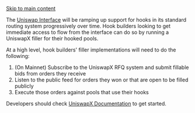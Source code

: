 [Skip to main content](https://docs.uniswap.org/contracts/v4/concepts/integrated-routing-uniswap-x#)

The [Uniswap Interface](https://app.uniswap.org/) will be ramping up support for hooks in its standard routing system progressively over time. Hook builders looking to get immediate access to flow from the interface can do so by running a UniswapX filler for their hooked pools.

At a high level, hook builders' filler implementations will need to do the following:

1. (On Mainnet) Subscribe to the UniswapX RFQ system and submit fillable bids from orders they receive
2. Listen to the public feed for orders they won or that are open to be filled publicly
3. Execute those orders against pools that use their hooks

Developers should check [UniswapX Documentation](https://docs.uniswap.org/contracts/uniswapx/overview) to get started.
